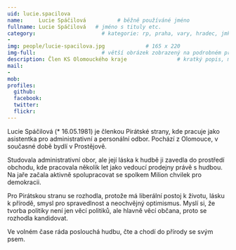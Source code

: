 ```yaml
---
uid: lucie.spacilova
name:     Lucie Spáčilová          # běžně používáné jméno
fullname: Lucie Spáčilová   # jméno s tituly etc.
category:                     # kategorie: rp, praha, vary, hradec, jmk, senat
- 
img: people/lucie-spacilova.jpg             # 165 x 220
img-full:                     # větší obrázek zobrazený na podrobném profilu
description: Člen KS Olomouckého kraje                # kratký popis, max 160 znaků
mail:
- 
mob:         
profiles:
  github:
  facebook:       
  twitter:        
  flickr:       
---
```

Lucie Spáčilová (* 16.05.1981) je členkou Pirátské strany, kde pracuje jako asistentka pro administrativní a personální odbor. Pochází z Olomouce, v současné době bydlí v Prostějově. 

Studovala administrativní obor, ale její láska k hudbě ji zavedla do prostředí obchodu, kde pracovala několik let jako vedoucí prodejny právě s hudbou. Na jaře začala aktivně spolupracovat se spolkem Milion chvilek pro demokracii. 

Pro Pirátskou stranu se rozhodla, protože má liberální postoj k životu, lásku k přírodě, smysl pro spravedlnost a neochvějný optimismus. Myslí si, že tvorba politiky není jen věcí politiků, ale hlavně věcí občana, proto se rozhodla kandidovat. 

Ve volném čase ráda poslouchá hudbu, čte a chodí do přírody se svým psem.